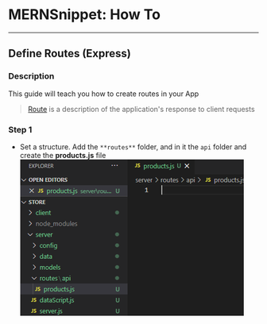 # MERNSnippet: How To
---
## Define Routes (Express)

### Description
This guide will teach you how to create routes in your App <br />
> [Route](http://expressjs.com/en/starter/basic-routing.html) is a description of the application's response to client requests <br />

### Step 1
- Set a structure. Add the `**routes**` folder, and in it the `api` folder and create the **products.js** file<br/>
  ![1](img/1.png) <br />
